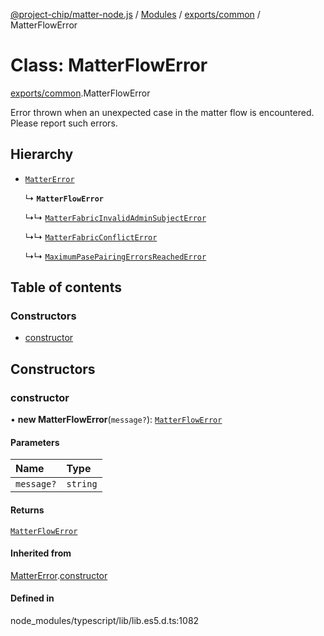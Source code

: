 [@project-chip/matter-node.js](../README.md) / [Modules](../modules.md) / [exports/common](../modules/exports_common.md) / MatterFlowError

# Class: MatterFlowError

[exports/common](../modules/exports_common.md).MatterFlowError

Error thrown when an unexpected case in the matter flow is encountered. Please report such errors.

## Hierarchy

- [`MatterError`](exports_common.MatterError.md)

  ↳ **`MatterFlowError`**

  ↳↳ [`MatterFabricInvalidAdminSubjectError`](exports_common.MatterFabricInvalidAdminSubjectError.md)

  ↳↳ [`MatterFabricConflictError`](exports_common.MatterFabricConflictError.md)

  ↳↳ [`MaximumPasePairingErrorsReachedError`](exports_session.MaximumPasePairingErrorsReachedError.md)

## Table of contents

### Constructors

- [constructor](exports_common.MatterFlowError.md#constructor)

## Constructors

### constructor

• **new MatterFlowError**(`message?`): [`MatterFlowError`](exports_common.MatterFlowError.md)

#### Parameters

| Name | Type |
| :------ | :------ |
| `message?` | `string` |

#### Returns

[`MatterFlowError`](exports_common.MatterFlowError.md)

#### Inherited from

[MatterError](exports_common.MatterError.md).[constructor](exports_common.MatterError.md#constructor)

#### Defined in

node_modules/typescript/lib/lib.es5.d.ts:1082
